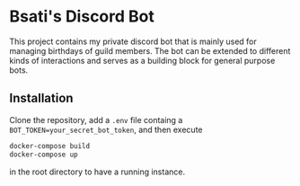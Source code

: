 # Bsati's Discord Bot

This project contains my private discord bot that is mainly used for managing birthdays of guild members.
The bot can be extended to different kinds of interactions and serves as a building block for general purpose bots.

## Installation

Clone the repository, add a `.env` file containg a `BOT_TOKEN=your_secret_bot_token`, and then execute
```bash
docker-compose build
docker-compose up
```
in the root directory to have a running instance.
 
